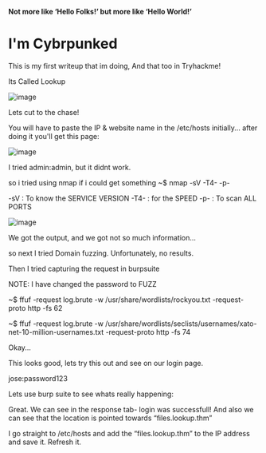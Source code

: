 **Not more like ‘Hello Folks!’ but more like ‘Hello World!’**

# I'm Cybrpunked

This is my first writeup that im doing,
 And that too in Tryhackme! 

Its Called Lookup

![image](https://github.com/user-attachments/assets/ab207f5d-92cf-44d5-8ddd-a5ac93d09a7a)

Lets cut to the chase!

You will have to paste the IP & website name in the /etc/hosts initially...
after doing it you'll get this page:

![image](https://github.com/user-attachments/assets/4a0292f7-adf3-4b65-89f0-a46ae576f64c)


I tried admin:admin, but it didnt work.

so i tried using nmap if i could get something
~$ nmap <ip> -sV -T4- -p-

-sV : To know the SERVICE VERSION
-T4- : for the SPEED
-p- : To scan ALL PORTS

![image](https://github.com/user-attachments/assets/3514c0e8-2060-4707-82b7-a52f65cda053)


We got the output, and we got not so much information...

so next I tried Domain fuzzing. Unfortunately, no results.

Then I tried capturing the request in burpsuite

<picture>

NOTE: I have changed the password to FUZZ 

~$ ffuf -request log.brute -w /usr/share/wordlists/rockyou.txt -request-proto http -fs 62



~$ ffuf -request log.brute -w /usr/share/wordlists/seclists/usernames/xato-net-10-million-usernames.txt -request-proto http -fs 74



Okay... 

This looks good, lets try this out and see on our login page.

jose:password123

Lets use burp suite to see whats really happening:


Great. We can see in the response tab- login was successfull! And also we can see that the location is pointed towards “files.lookup.thm”

I go straight to /etc/hosts and add the “files.lookup.thm” to the IP address and save it. Refresh it.





